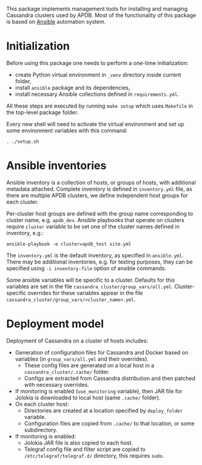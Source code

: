 This package implements management tools for installing and managing Cassandra clusters used by APDB.
Most of the functionality of this package is based on [Ansible](https://docs.ansible.com/) automation system.


Initialization
==============

Before using this package one needs to perform a one-time initialization:
- create Python virtual environment in `_venv` directory inside current folder,
- install `ansible` package and its dependencies,
- install necessary Ansible collections defined in `requirements.yml`.

All these steps are executed by running `make setup` which uses `Makefile` in the top-level package folder.

Every new shell will need to activate the virtual environment and set up some environment variables with this command:

    . ./setup.sh


Ansible inventories
===================

Ansible inventory is a collection of hosts, or groups of hosts, with additional metadata attached.
Complete inventory is defined in `inventory.yml` file, as there are multiple APDB clusters, we define independent host groups for each cluster.

Per-cluster host groups are defined with the group name corresponding to cluster name, e.g. `apdb_dev`.
Ansible playbooks that operate on clusters require `cluster` variable to be set one of the cluster names defined in inventory, e.g.:

    ansible-playbook -e cluster=apdb_test site.yml

The `inventory.yml` is the default inventory, as specified in `ansible.yml`.
There may be additional inventories, e.g. for testing purposes, they can be specified using `-i inventory-file` option of ansible commands.

Some ansible variables will be specific to a cluster.
Defaults for this variables are set in the file `cassandra_cluster/group_vars/all.yml`.
Cluster-specific overrides for these variables appear in the file `cassandra_cluster/group_vars/<cluster_name>.yml`.


Deployment model
================

Deployment of Cassandra on a cluster of hosts includes:

- Generation of configuration files for Cassandra and Docker based on variables (in `group_vars/all.yml` and their overrides).
  - These config files are generated on a local host in a `cassandra_cluster/.cache/` folder.
  - Configs are extracted from Cassandra distribution and then patched with necessary overrides.
- If monitoring is enabled (`use_monitoring` variable), then JAR file for Jolokia is downloaded to local host (same `.cache/` folder).
- On each cluster host:
  - Directories are created at a location specified by `deploy_folder` variable.
  - Configuration files are copied from `.cache/` to that location, or some subdirectory.
- If monitoring is enabled:
  - Jolokia JAR file is also copied to each host.
  - Telegraf config file and filter script are copied to `/etc/telegraf/telegraf.d/` directory, this requires `sudo`.


